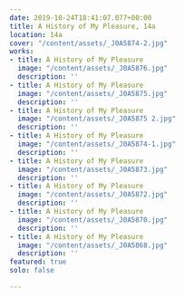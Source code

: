```yaml
---
date: 2019-10-24T18:41:07.077+00:00
title: A History of My Pleasure, 14a
location: 14a
cover: "/content/assets/_J0A5874-2.jpg"
works:
- title: A History of My Pleasure
  image: "/content/assets/_J0A5876.jpg"
  description: ''
- title: A History of My Pleasure
  image: "/content/assets/_J0A5875.jpg"
  description: ''
- title: A History of My Pleasure
  image: "/content/assets/_J0A5875 2.jpg"
  description: ''
- title: A History of My Pleasure
  image: "/content/assets/_J0A5874-1.jpg"
  description: ''
- title: A History of My Pleasure
  image: "/content/assets/_J0A5873.jpg"
  description: ''
- title: A History of My Pleasure
  image: "/content/assets/_J0A5872.jpg"
  description: ''
- title: A History of My Pleasure
  image: "/content/assets/_J0A5870.jpg"
  description: ''
- title: A History of My Pleasure
  image: "/content/assets/_J0A5868.jpg"
  description: ''
featured: true
solo: false

---
```

